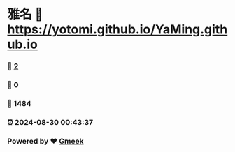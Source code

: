 # 雅名 :link: https://yotomi.github.io/YaMing.github.io 
### :page_facing_up: [2](https://yotomi.github.io/YaMing.github.io/tag.html) 
### :speech_balloon: 0 
### :hibiscus: 1484 
### :alarm_clock: 2024-08-30 00:43:37 
### Powered by :heart: [Gmeek](https://github.com/Meekdai/Gmeek)
